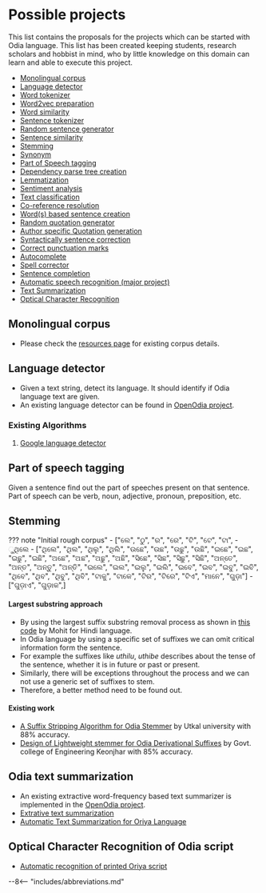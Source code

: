 # Possible projects

This list contains the proposals for the projects which can be started with Odia language. This list has been created keeping students, research scholars and hobbist in mind, who by little knowledge on this domain can learn and able to execute this project.

- [Monolingual corpus](#monolingual-corpus)
- [Language detector](#lang-detector)
- [Word tokenizer](#word-tokenizer)
- [Word2vec preparation](#word2vec)
- [Word similarity](#word-similarity)
- [Sentence tokenizer](#sent-tokenizer)
- [Random sentence generator](#sentence-generator)
- [Sentence similarity](#sentence-similarity)
- [Stemming](#stemming)
- [Synonym](#synonym)
- [Part of Speech tagging](#pos-tag)
- [Dependency parse tree creation](#dep-parse-tree)
- [Lemmatization](#lemmatization)
- [Sentiment analysis](#sentiment-analysis)
- [Text classification](#text-classification)
- [Co-reference resolution](#coref-resolution)
- [Word(s) based sentence creation](#word-based-sentence-generator)
- [Random quotation generator](#quote-generator)
- [Author specific Quotation generation](#auth-quote-generator)
- [Syntactically sentence correction](#sentence-correction)
- [Correct punctuation marks](#punct-correction)
- [Autocomplete](#autocomplete)
- [Spell corrector](#spell-corrector)
- [Sentence completion](#sentence-completion)
- [Automatic speech recognition (major project)](#speech-recognition)
- [Text Summarization](#text-summarization)
- [Optical Character Recognition](#ocr)

## <a name="monolingual-corpus"></a> Monolingual corpus

- Please check the [resources page](/resources/text/#monolingual-corpus) for existing corpus details.

## <a name="lang-detector"></a> Language detector

- Given a text string, detect its language. It should identify if Odia language text are given.
- An existing language detector can be found in [OpenOdia project](https://openodia.soumendrak.com/#detect-odia-language).

### Existing Algorithms

1. [Google language detector](https://github.com/CLD2Owners/cld2)

## <a name="pos-tag"></a> Part of speech tagging

Given a sentence find out the part of speeches present on that sentence.  
Part of speech can be verb, noun, adjective, pronoun, preposition, etc.

## <a name="stemming"></a> Stemming

??? note "Initial rough corpus"
    - ["ଲେ", "ଠୁ", "ର", "ରେ", "ଟି", "ଟେ", "ଟା",
    - ୁଥିଲେ
    - ["ଥିଲେ", "ଥିଲ", "ଥିଲୁ", "ଥିଲି", 
        "ଉଛେ", "ଉଛ", "ଉଛୁ", "ଉଛି", 
        "ଇଛେ", "ଇଛ", "ଇଛୁ", "ଇଛି",
         "ଅଛେ", "ଅଛ", "ଅଛୁ", "ଅଛି",
        "ସିଛେ", "ସିଛ", "ସିଛୁ", "ସିଛି",
        "ଅନ୍ତେ", "ଅନ୍ତ", "ଅନ୍ତୁ", "ଅନ୍ତି",
        "ଇଲେ", "ଇଲ", "ଇଲୁ", "ଇଲି",
        "ଇବେ", "ଇବ", "ଇବୁ", "ଇବି",
        "ଥିବେ", "ଥିବ", "ଥିବୁ", "ଥିବି",
        "ଟାକୁ", "ଟାକେ", "ଟିର", "ଟିରେ", "ଟିଏ", "ମାନେ", "ଗୁଡ଼ା"]
    - ["ଗୁଡ଼ାଏ", "ଗୁଡ଼ାକ",] 

#### Largest substring approach
- By using the largest suffix substring removal process as shown in [this code](https://github.com/sainimohit23/hindi-stemmer/blob/master/stemmer.py) by Mohit for Hindi language. 
- In Odia language by using a specific set of suffixes we can omit critical information form the sentence.
- For example the suffixes like _uthilu_, _uthibe_ describes about the tense of the sentence, whether it is in future or past or present.
- Similarly, there will be exceptions throughout the process and we can not use a generic set of suffixes to stem.
- Therefore, a better method need to be found out.

#### Existing work

- [A Suffix Stripping Algorithm for Odia Stemmer](https://docplayer.net/55951889-A-suffix-stripping-algorithm-for-odia-stemmer.html) by Utkal university with 88% accuracy.
- [Design of Lightweight stemmer for Odia Derivational Suffixes](https://ijarcce.com/wp-content/uploads/2012/03/IJARCCE2I-A-Excellent-DESIGN.pdf) by Govt. college of Engineering Keonjhar with 85% accuracy.


## <a name="text-summarization"></a>Odia text summarization

- An existing extractive word-frequency based text summarizer is implemented in the [OpenOdia project](https://openodia.soumendrak.com/#automatic-extractive-text-summarization).  
- [Extrative text summarization](https://research.ijais.org/volume1/number3/ijais12-450135.pdf)
- [Automatic Text Summarization for Oriya Language](https://www.ijcaonline.org/research/volume132/number1/biswas-2015-ijca-907258.pdf)

## <a name="ocr"></a> Optical Character Recognition of Odia script

- [Automatic recognition of printed Oriya script](https://www.ias.ac.in/article/fulltext/sadh/027/01/0023-0034)

--8<-- "includes/abbreviations.md"
